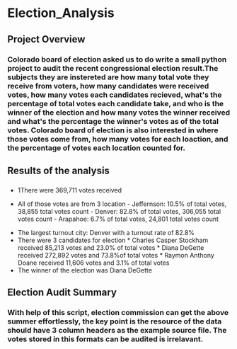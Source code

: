 # Election_Analysis
## Project Overview

### Colorado board of election asked us to do write a small python project to audit the recent congressional election result.The subjects they are instereted are how many total vote they receive from voters, how many candidates were received votes, how many votes each candidates recieved, what's the percentage of total votes each candidate take, and who is the winner of the election and how many votes the winner received and what's the percentage the winner's votes as of the total votes. Colorado board of election is also interested in where those votes come from, how many votes for each loaction, and the percentage of votes each location counted for. 

## Results of the analysis
### 
* 1There were 369,711 votes received
- All of those votes are from 3 location
      - Jeffernson: 10.5% of total votes, 38,855 total votes count
      - Denver: 82.8% of total votes, 306,055 total votes count
      - Arapahoe: 6.7% of total votes, 24,801 total votes count
* The largest turnout city: Denver with a turnout rate of 82.8%
* There were 3 candidates for election
      * Charles Casper Stockham received 85,213 votes and 23.0% of total votes
      * Diana DeGette received 272,892 votes and 73.8%of total votes
      * Raymon Anthony Doane received 11,606 votes and 3.1% of total votes
* The winner of the election was Diana DeGette

## Election Audit Summary
### With help of this script, election commission can get the above summer effortlessly, the key point is the resource of the data should have 3 column headers as the example source file. The votes stored in this formats can be audited is irrelavant.
